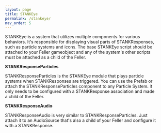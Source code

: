 ```yaml
---
layout: page
title: STANKEye
permalink: /stankeye/
nav_order: 5
---
```


STANKEye is a system that utilizes multiple components for various behaviors.  It's responsible for displaying visual parts of STANKResponses, such as particle systems and icons.  The base STANKEye script should be attached to your Feller gameobject and any of the system's other scripts must be attached as a child of the Feller.

**STANKResponseParticles**

STANKResponseParticles is the STANKEye module that plays particle systems when STANKResponses are triggered.  You can use the Prefab or attach the STANKResponseParticles component to any Particle System.  It only needs to be configured with a STANKResponse association and made a child of the Feller.

**STANKResponseAudio**

STANKResponseAudio is very similar to STANKResponseParticles.  Just attach it to an AudioSource that's also a child of your Feller and configure it with a STANKResponse.
